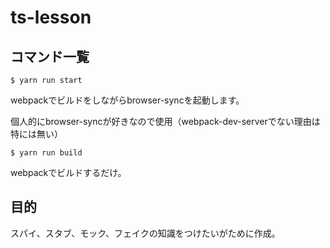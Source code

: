 # ts-lesson

## コマンド一覧

`$ yarn run start`

webpackでビルドをしながらbrowser-syncを起動します。

個人的にbrowser-syncが好きなので使用（webpack-dev-serverでない理由は特には無い）


`$ yarn run build`

webpackでビルドするだけ。

## 目的

スパイ、スタブ、モック、フェイクの知識をつけたいがために作成。